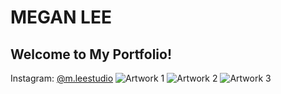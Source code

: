 # MEGAN LEE
## Welcome to My Portfolio!
Instagram: [@m.leestudio](https://instagram.com/m.leestudio?igshid=YmMyMTA2M2Y=)
![Artwork 1](file:///Users/apple/Downloads/Portfolio%201.jpg)
![Artwork 2](file:///Users/apple/Downloads/Portfolio%202.jpg)
![Artwork 3](file:///Users/apple/Downloads/Portfolio%203.jpg)

